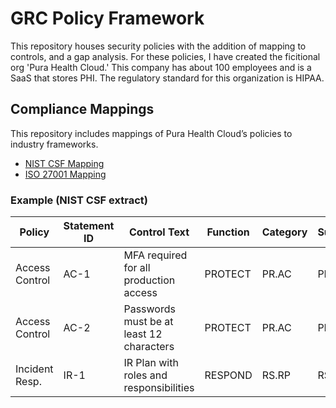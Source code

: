 # GRC Policy Framework
This repository houses security policies with the addition of mapping to controls, and a gap analysis. For these policies, I have created the ficitional org 'Pura Health Cloud.' This company has about 100 employees and is a SaaS that stores PHI. The regulatory standard for this organization is HIPAA.

## Compliance Mappings

This repository includes mappings of Pura Health Cloud’s policies to industry frameworks.

- [NIST CSF Mapping](./mappings/nist_csf_mapping.csv)  
- [ISO 27001 Mapping](./mappings/iso27001_mapping.csv)

### Example (NIST CSF extract)

| Policy          | Statement ID | Control Text                                 | Function | Category | Subcategory |
|-----------------|--------------|----------------------------------------------|----------|----------|-------------|
| Access Control  | AC-1         | MFA required for all production access       | PROTECT  | PR.AC    | PR.AC-7     |
| Access Control  | AC-2         | Passwords must be at least 12 characters     | PROTECT  | PR.AC    | PR.AC-1     |
| Incident Resp.  | IR-1         | IR Plan with roles and responsibilities      | RESPOND  | RS.RP    | RS.RP-1     |



